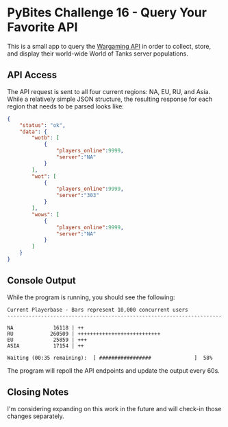 # PyBites Challenge 16 - Query Your Favorite API
This is a small app to query the [Wargaming API](https://developers.wargaming.net) in order to collect, store, and display their world-wide World of Tanks server populations.

## API Access
The API request is sent to all four current regions: NA, EU, RU, and Asia.  While a relatively simple JSON structure, the resulting response for each region that needs to be parsed looks like:

```json
{
    "status": "ok",
    "data": {
        "wotb": [
            {
                "players_online":9999,
                "server":"NA"
            }
        ],
        "wot": [
            {
                "players_online":9999,
                "server":"303"
            }
        ],
        "wows": [
            {
                "players_online":9999,
                "server":"NA"
            }
        ]
    }
}
```

## Console Output
While the program is running, you should see the following:
```
Current Playerbase - Bars represent 10,000 concurrent users
----------------------------------------------------------------------

NA             16118 | ++
RU            260509 | +++++++++++++++++++++++++++
EU             25859 | +++
ASIA           17154 | ++

Waiting (00:35 remaining):  [ #################              ]  58%
```
The program will repoll the API endpoints and update the output every 60s.

## Closing Notes
I'm considering expanding on this work in the future and will check-in those changes separately.
